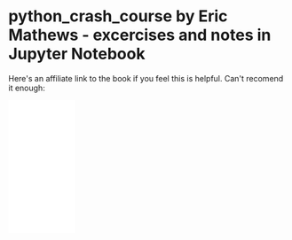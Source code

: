 # python_crash_course by Eric Mathews - excercises and notes in Jupyter Notebook

Here's an affiliate link to the book if you feel this is helpful. Can't recomend it enough:

<iframe sandbox="allow-popups allow-scripts allow-modals allow-forms allow-same-origin" style="width:120px;height:240px;" marginwidth="0" marginheight="0" scrolling="no" frameborder="0" src="//ws-eu.amazon-adsystem.com/widgets/q?ServiceVersion=20070822&OneJS=1&Operation=GetAdHtml&MarketPlace=GB&source=ss&ref=as_ss_li_til&ad_type=product_link&tracking_id=albertfit-21&language=en_GB&marketplace=amazon&region=GB&placement=1718502702&asins=1718502702&linkId=7b04a4e5a4bbaf35b746d348177128d1&show_border=true&link_opens_in_new_window=true"></iframe>
